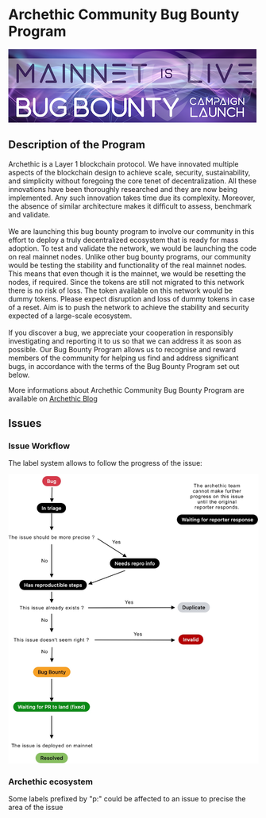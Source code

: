 # Archethic Community Bug Bounty Program

![Banner](assets/announcement_bug_bounty_banner.png?v=202207121)

## Description of the Program

Archethic is a Layer 1 blockchain protocol. We have innovated multiple aspects of the blockchain design to achieve scale, security, sustainability, and simplicity without foregoing the core tenet of decentralization. All these innovations have been thoroughly researched and they are now being implemented. Any such innovation takes time due its complexity. Moreover, the absence of similar architecture makes it difficult to assess, benchmark and validate.</br></br>
We are launching this bug bounty program to involve our community in this effort to deploy a truly decentralized ecosystem that is ready for mass adoption. To test and validate the network, we would be launching the code on real mainnet nodes. Unlike other bug bounty programs, our community would be testing the stability and functionality of the real mainnet nodes. This means that even though it is the mainnet, we would be resetting the nodes, if required. Since the tokens are still not migrated to this network there is no risk of loss. The token available on this network would be dummy tokens. Please expect disruption and loss of dummy tokens in case of a reset. Aim is to push the network to achieve the stability and security expected of a large-scale ecosystem.</br></br>
If you discover a bug, we appreciate your cooperation in responsibly investigating and reporting it to us so that we can address it as soon as possible. Our Bug Bounty Program allows us to recognise and reward members of the community for helping us find and address significant bugs, in accordance with the terms of the Bug Bounty Program set out below.</br>

More informations about Archethic Community Bug Bounty Program are available on [Archethic Blog](https://blog.archethic.net/)

## Issues

### Issue Workflow

The label system allows to follow the progress of the issue:

![Issue Workflow](assets/Bug_Bounty_WF_Bug.jpg?v=202207121)

### Archethic ecosystem

Some labels prefixed by "p:" could be affected to an issue to precise the area of the issue

